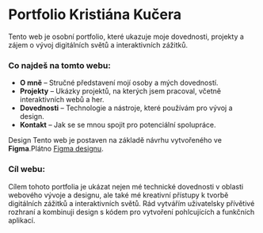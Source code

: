 # Portfolio Kristiána Kučera

Tento web je osobní portfolio, které ukazuje moje dovednosti, projekty a zájem o vývoj digitálních světů a interaktivních zážitků.

### Co najdeš na tomto webu:
- **O mně** – Stručné představení mojí osoby a mých dovedností.
- **Projekty** – Ukázky projektů, na kterých jsem pracoval, včetně interaktivních webů a her.
- **Dovednosti** – Technologie a nástroje, které používám pro vývoj a design.
- **Kontakt** – Jak se se mnou spojit pro potenciální spolupráce.

Design
Tento web je postaven na základě návrhu vytvořeného ve **Figma**.Plátno [Figma designu](https://www.figma.com/proto/CX0IwsnfsF9WbGFzQBsvTN/Untitled?node-id=0-1&t=OBXSglg9XA5lXxqk-1).

### Cíl webu:
Cílem tohoto portfolia je ukázat nejen mé technické dovednosti v oblasti webového vývoje a designu, ale také mé kreativní přístupy k tvorbě digitálních zážitků a interaktivních světů. Rád vytvářím uživatelsky přívětivé rozhraní a kombinuji design s kódem pro vytvoření pohlcujících a funkčních aplikací.
